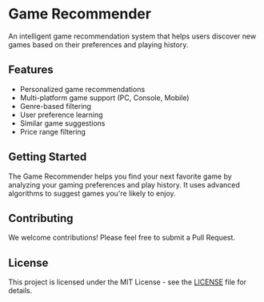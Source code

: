 # Game Recommender

An intelligent game recommendation system that helps users discover new games based on their preferences and playing history.

## Features

- Personalized game recommendations
- Multi-platform game support (PC, Console, Mobile)
- Genre-based filtering
- User preference learning
- Similar game suggestions
- Price range filtering

## Getting Started

The Game Recommender helps you find your next favorite game by analyzing your gaming preferences and play history. It uses advanced algorithms to suggest games you're likely to enjoy.

## Contributing

We welcome contributions! Please feel free to submit a Pull Request.

## License

This project is licensed under the MIT License - see the [LICENSE](LICENSE) file for details.
